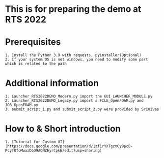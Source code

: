 # This is for preparing the demo at RTS 2022

# Prerequisites
	1. Install the Python 3.9 with requests, pyinstaller(Optional)
	2. If your system OS is not windows, you need to modify some part which is related to the path

# Additional information
	1. Launcher_RTS2022DEMO_Modern.py import the GUI_LAUNCHER_MODULE.py
	2. Launcher_RTS2022DEMO_Legacy.py import a FILE_OpenFOAM.py and JOB_OpenFOAM.py
	3. submit_script_1.py and submit_script_2.py were provided by Srinivas

# How to & Short introduction
	1. [Tutorial for Custom UI](https://docs.google.com/presentation/d/1zf1rYXTgzmCy9pcB-Pcyf0foMwazDbO9AONZEyrCpkE/edit?usp=sharing) 
